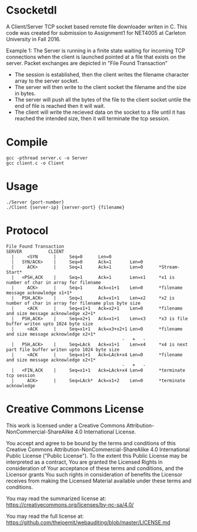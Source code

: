 # Csocketdl
A Client/Server TCP socket based remote file downloader writen in C. This code was created for submission to Assignment1 for NET4005 at Carleton University in Fall 2016.

Example 1: The Server is running in a finite state waiting for incoming TCP connections when the client is launched pointed at a file that exists on the server. Packet exchanges are depicted in "File Found Transaction"

* The session is established, then the client writes the filename character array to the server socket. 
* The server will then write to the client socket the filename and the size in bytes. 
* The server will push all the bytes of the file to the client socket untile the end of file is reached then it will wait. 
* The client will write the recieved data on the socket to a file until it has reached the intended size, then it will terminate the tcp session.

# Compile
    gcc -pthread server.c -o Server
    gcc client.c -o Client

# Usage

    ./Server {port-number}
    ./Client {server-ip} {server-port} {filename}

# Protocol
    File Found Transaction
    SERVER          CLIENT
      |     <SYN      |     Seq=0      Len=0
      |   SYN/ACK>    |     Seq=0      Ack=1       Len=0
      |     ACK>      |     Seq=1      Ack=1       Len=0      *Stream-Start*
      |   <PSH,ACK    |     Seq=1      Ack=1       Len=x1     *x1 is number of char in array for filename
      |     ACK>      |     Seq=1      Ack=x1+1    Len=0      *filename message acknowledge x1+1*
      |   PSH,ACK>    |     Seq=1      Ack=x1+1    Len=x2     *x2 is number of char in array for filename plus byte size
      |     <ACK      |     Seq=x1+1   Ack=x2+1    Len=0      *filename and size message acknowledge x2+1*
      |   PSH,ACK>    |     Seq=x2+1   Ack=x1+1    Len=x3     *x3 is file buffer writen upto 1024 byte size
      |     <ACK      |     Seq=x1+1   Ack=x3+x2+1 Len=0      *filename and size message acknowledge x2+1*
                                                -   +   -
      |   PSH,ACK>    |     Seq=LAck   Ack=x1+1    Len=x4     *x4 is next part file buffer writen upto 1024 byte size
      |     <ACK      |     Seq=x1+1   Ack=LAck+x4 Len=0      *filename and size message acknowledge x2+1*
                                                -   +   -
      |   <FIN,ACK    |     Seq=x1+1   Ack=LAck+x4 Len=0      *terminate tcp session
      |     ACK>      |     Seq=LAck*  Ack=x1+2    Len=0      *terminate acknowledge

# Creative Commons License
This work is licensed under a Creative Commons Attribution-NonCommercial-ShareAlike 4.0 International License.

You accept and agree to be bound by the terms and conditions of this Creative Commons Attribution-NonCommercial-ShareAlike 4.0 International Public License ("Public License"). To the extent this Public License may be interpreted as a contract, You are granted the Licensed Rights in consideration of Your acceptance of these terms and conditions, and the Licensor grants You such rights in consideration of benefits the Licensor receives from making the Licensed Material available under these terms and conditions.

You may read the summarized license at: https://creativecommons.org/licenses/by-nc-sa/4.0/

You may read the full license at: https://github.com/thejoemit/webauditing/blob/master/LICENSE.md

